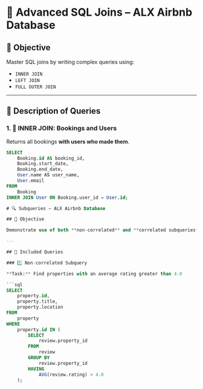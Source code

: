 # 🔄 Advanced SQL Joins – ALX Airbnb Database

## 🎯 Objective

Master SQL joins by writing complex queries using:
- `INNER JOIN`
- `LEFT JOIN`
- `FULL OUTER JOIN`

---

## 📘 Description of Queries

### 1. 🔗 INNER JOIN: Bookings and Users

Returns all bookings **with users who made them**.

```sql
SELECT
    Booking.id AS booking_id,
    Booking.start_date,
    Booking.end_date,
    User.name AS user_name,
    User.email
FROM
    Booking
INNER JOIN User ON Booking.user_id = User.id;

# 🔍 Subqueries – ALX Airbnb Database

## 🎯 Objective

Demonstrate use of both **non-correlated** and **correlated subqueries** in SQL.

---

## 🧾 Included Queries

### 1️⃣ Non-correlated Subquery

**Task:** Find properties with an average rating greater than 4.0

```sql
SELECT
    property.id,
    property.title,
    property.location
FROM
    property
WHERE
    property.id IN (
        SELECT
            review.property_id
        FROM
            review
        GROUP BY
            review.property_id
        HAVING
            AVG(review.rating) > 4.0
    );
